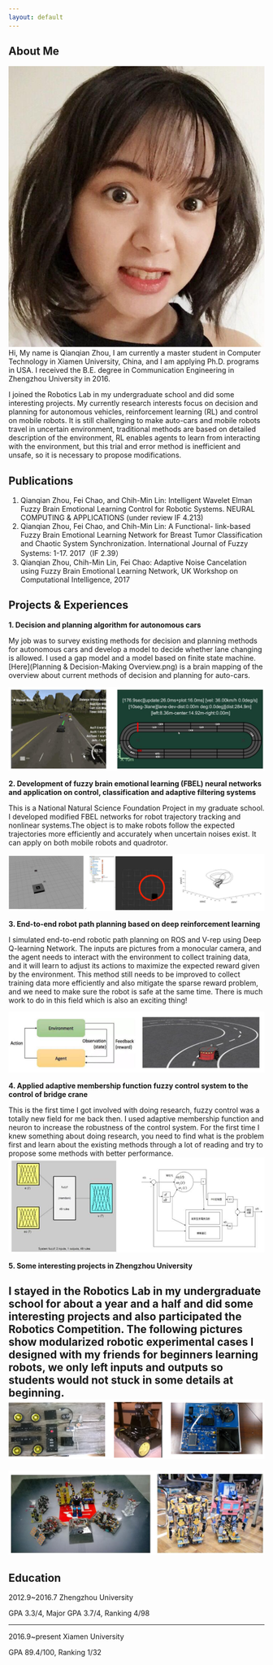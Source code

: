 ```yaml
---
layout: default
---
```


## About Me

<img class="profile-picture" src="selfi.jpg">
Hi, My name is Qianqian Zhou, I am currently a master student in Computer Technology in Xiamen University, China, and I am applying Ph.D. programs in USA. I received the B.E. degree in Communication Engineering in Zhengzhou University in 2016.

I joined the Robotics Lab in my undergraduate school and did some interesting projects. My currently research interests focus on decision and planning for autonomous vehicles, reinforcement learning (RL) and control on mobile robots. It is still challenging to make auto-cars and mobile robots travel in uncertain environment, traditional methods are based on detailed description of the environment, RL enables agents to learn from interacting with the environment, but this trial and error method is inefficient and unsafe, so it is necessary to propose modifications.




## Publications

1. Qianqian Zhou, Fei Chao, and Chih-Min Lin: Intelligent Wavelet Elman Fuzzy Brain Emotional Learning Control for Robotic Systems. NEURAL COMPUTING & APPLICATIONS  (under review IF 4.213)
2. Qianqian Zhou, Fei Chao, and Chih-Min Lin: A Functional- link-based Fuzzy Brain Emotional Learning Network for Breast Tumor Classification and Chaotic System Synchronization. International Journal of Fuzzy Systems: 1-17. 2017（IF 2.39）
3. Qianqian Zhou, Chih-Min Lin, Fei Chao: Adaptive Noise Cancelation using Fuzzy Brain Emotional Learning Network, UK Workshop on Computational Intelligence, 2017


## Projects & Experiences

 **1. Decision and planning algorithm for autonomous cars**

My job was to survey existing methods for decision and planning methods for autonomous cars and develop a model to decide whether lane changing is allowed. I used a gap model and a model based on finite state machine. [Here](Planning & Decision-Making Overview.png) is a brain mapping of the overview about current methods of decision and planning for auto-cars.

<img src="uisee.jpg" />




 **2. Development of fuzzy brain emotional learning (FBEL) neural networks and application on control, classification and adaptive filtering systems**

This is a National Natural Science Foundation Project in my graduate school. I developed modified FBEL networks for robot trajectory tracking and nonlinear systems.The object is to make robots follow the expected trajectories more efficiently and accurately when uncertain noises exist. It can apply on both mobile robots and quadrotor.


<img src="xmu.jpg" />

 **3. End-to-end robot path planning based on deep reinforcement learning**

I simulated end-to-end robotic path planning on ROS and V-rep using Deep Q-learning Network. The inputs are pictures from a monocular camera, and the agent needs to interact with the environment to collect training data, and it will learn to adjust its actions to maximize  the expected reward given by the environment. This method still needs to be improved to collect training data more efficiently and also mitigate the sparse reward problem, and we need to make sure the robot is safe at the same time. There is much work to do in this field which is also an exciting thing!


<img src="dqn.jpg" />

**4. Applied adaptive membership function fuzzy control system to the control of bridge crane**

This is the first time I got involved with doing research, fuzzy control was a totally new field for me back then. I used adaptive membership function and neuron to increase the robustness of the control system. For the first time I knew something about doing research, you need to find what is the problem first and learn about the existing methods through a lot of reading and try to propose some methods with better performance. 
<img src="zju.jpg" />

 **5. Some interesting projects in Zhengzhou University**

I stayed in the Robotics Lab in my undergraduate school for about a year and a half and did some interesting projects and also participated the Robotics Competition. The following pictures show modularized robotic experimental cases I designed with my friends for beginners learning robots, we only left inputs and outputs so students would not stuck in some details at beginning.
<img src="zzu2.png" />
---
<img src="zzu3.jpg" />

## Education
2012.9~2016.7 Zhengzhou University 

GPA 3.3/4, Major GPA 3.7/4, Ranking 4/98

---
2016.9~present Xiamen University

 GPA 89.4/100, Ranking 1/32


